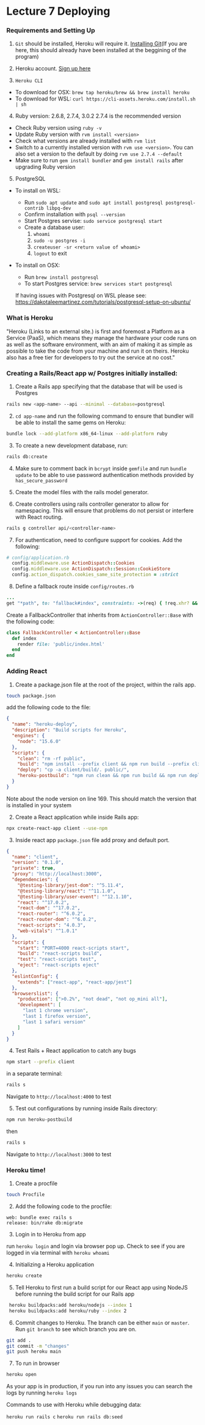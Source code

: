 # Lecture 7 Deploying

### Requirements and Setting Up

1. `Git` should be installed, Heroku will require it. [Installing Git](https://git-scm.com/book/en/v2/Getting-Started-Installing-Git)(If you are here, this should already have been installed at the beggining of the program)

2. Heroku account. [Sign up here](https://signup.heroku.com/devcenter)

3. `Heroku CLI`

- To download for OSX: `brew tap heroku/brew && brew install heroku`
- To download for WSL: `curl https://cli-assets.heroku.com/install.sh | sh`

4. Ruby version: 2.6.8, 2.7.4, 3.0.2
   2.7.4 is the recommended version

- Check Ruby version using `ruby -v`
- Update Ruby version with `rvm install <version>`
- Check what versions are already installed with `rvm list`
- Switch to a currently installed version with `rvm use <version>`. You can also set a version to the default by doing `rvm use 2.7.4 --default`
- Make sure to run `gem install bundler` and `gem install rails` after upgrading Ruby version

5. PostgreSQL

- To install on WSL:
  - Run `sudo apt update` and `sudo apt install postgresql postgresql-contrib libpq-dev`
  - Confirm installation with `psql --version`
  - Start Postgres servise: `sudo service postgresql start`
  - Create a database user:
    1. `whoami`
    2. `sudo -u postgres -i`
    3. `createuser -sr <return value of whoami>`
    4. `logout` to exit
- To install on OSX:
  - Run `brew install postgresql`
  - To start Postgres service: `brew services start postgresql`

  If having issues with Postgresql on WSL please see: https://dakotaleemartinez.com/tutorials/postgresql-setup-on-ubuntu/

### What is Heroku

"Heroku (Links to an external site.) is first and foremost a Platform as a Service (PaaS), which means they manage the hardware your code runs on as well as the software environment, with an aim of making it as simple as possible to take the code from your machine and run it on theirs. Heroku also has a free tier for developers to try out the service at no cost."

### Creating a Rails/React app w/ Postgres initially installed:

1. Create a Rails app specifying that the database that will be used is Postgres

```bash
rails new <app-name> --api --minimal --database=postgresql
```

2. `cd app-name` and run the following command to ensure that bundler will be able to install the same gems on Heroku:

```bash
bundle lock --add-platform x86_64-linux --add-platform ruby
```

3. To create a new development database, run:

```bash
rails db:create
```

4. Make sure to comment back in `bcrypt` inside `gemfile` and run `bundle update` to be able to use password authentication methods provided by `has_secure_password`

5. Create the model files with the rails model generator.

6. Create controllers using rails controller generator to allow for namespacing. This will ensure that problems do not persist or interfere with React routing.

```bash
rails g controller api/<controller-name>
```

7. For authentication, need to configure support for cookies. Add the following:

```rb
# config/application.rb
  config.middleware.use ActionDispatch::Cookies
  config.middleware.use ActionDispatch::Session::CookieStore
  config.action_dispatch.cookies_same_site_protection = :strict
```

8. Define a fallback route inside `config/routes.rb`

```rb
...
get "*path", to: "fallback#index", constraints: ->(req) { !req.xhr? && req.format.html? }
```

Create a FallbackController that inherits from `ActionController::Base` with the following code:

```rb
class FallbackController < ActionController::Base
  def index
    render file: 'public/index.html'
  end
end
```

### Adding React

1. Create a package.json file at the root of the project, within the rails app.

```bash
touch package.json
```

add the following code to the file:

```json
{
  "name": "heroku-deploy",
  "description": "Build scripts for Heroku",
  "engines": {
    "node": "15.6.0"
  },
  "scripts": {
    "clean": "rm -rf public",
    "build": "npm install --prefix client && npm run build --prefix client",
    "deploy": "cp -a client/build/. public/",
    "heroku-postbuild": "npm run clean && npm run build && npm run deploy"
  }
}
```

Note about the node version on line 169. This should match the version that is installed in your system

2. Create a React application while inside Rails app:

```bash
npx create-react-app client --use-npm
```

3. Inside react app `package.json` file add proxy and default port.

```json
{
  "name": "client",
  "version": "0.1.0",
  "private": true,
  "proxy": "http://localhost:3000",
  "dependencies": {
    "@testing-library/jest-dom": "^5.11.4",
    "@testing-library/react": "^11.1.0",
    "@testing-library/user-event": "^12.1.10",
    "react": "^17.0.2",
    "react-dom": "^17.0.2",
    "react-router": "^6.0.2",
    "react-router-dom": "^6.0.2",
    "react-scripts": "4.0.3",
    "web-vitals": "^1.0.1"
  },
  "scripts": {
    "start": "PORT=4000 react-scripts start",
    "build": "react-scripts build",
    "test": "react-scripts test",
    "eject": "react-scripts eject"
  },
  "eslintConfig": {
    "extends": ["react-app", "react-app/jest"]
  },
  "browserslist": {
    "production": [">0.2%", "not dead", "not op_mini all"],
    "development": [
      "last 1 chrome version",
      "last 1 firefox version",
      "last 1 safari version"
    ]
  }
}
```

4. Test Rails + React application to catch any bugs

```bash
npm start --prefix client
```

in a separate terminal:

```bash
rails s
```

Navigate to `http://localhost:4000` to test

5. Test out configurations by running inside Rails directory:

```bash
npm run heroku-postbuild
```

then

```bash
rails s
```

Navigate to `http://localhost:3000` to test

### Heroku time!

1. Create a procfile

```bash
touch Procfile
```

2. Add the following code to the procfile:

```
web: bundle exec rails s
release: bin/rake db:migrate
```

3. Login in to Heroku from app

run `heroku login` and login via browser pop up. Check to see if you are logged in via terminal with `heroku whoami`

4. Initializing a Heroku application

```bash
heroku create
```

5. Tell Heroku to first run a build script for our React app using NodeJS before running the build script for our Rails app

```bash
 heroku buildpacks:add heroku/nodejs --index 1
 heroku buildpacks:add heroku/ruby --index 2
```

6. Commit changes to Heroku. The branch can be either `main` or `master`. Run `git branch` to see which branch you are on.

```bash
git add . 
git commit -m "changes" 
git push heroku main 
```

7. To run in browser

```bash
heroku open
```

As your app is in production, if you run into any issues you can search the logs by running `heroku logs` 


Commands to use with Heroku while debugging data:

`heroku run rails c`
`heroku run rails db:seed`